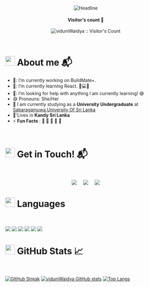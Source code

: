 <div align="center">
    <img src="https://readme-typing-svg.herokuapp.com?color=%236FDA44&size=32&center=true&vCenter=true&width=600&height=50&lines=Hi,+I'm+Viduni;Front-end+Developer;From+Sri+Lanka" alt="Headline" />
</div>

<h4 align="center">Visitor's count 👀</h4>
<p align="center"><img src="https://profile-counter.glitch.me/{viduniWaidya}/count.svg" alt="viduniWaidya :: Visitor's Count" /></p>
<br/>

<h1 align="left"><img src="https://media.giphy.com/media/ObNTw8Uzwy6KQ/giphy.gif" width="30px">&nbsp;About me 📬</h1>


- 🔭: I’m currently working on BuildMate+.
- 🌱: I’m currently learning React. 🧠💻🤖
- 🤔: I’m looking for help with anything I am currently learning! 😅
- 😄  Pronouns: She/Her
- 🏢 I am currently studying as a **University Undergraduate** at [Sabaragamuwa University Of Sri Lanka](https://www.sab.ac.lk/)
- 🏡'Lives in **Kandy Sri Lanka**
- ⚡ **Fun Facts** : 🍕 🏉 🏏 🎥 🚞

<br>

<h1 align="left"><img src="https://media.giphy.com/media/ObNTw8Uzwy6KQ/giphy.gif" width="30px">&nbsp;Get in Touch! 📬</h1>
<Br>
<p align="center">
<a href="https://www.linkedin.com/in/viduni-waidyaratne" target="blank"><img align="center" src="https://img.shields.io/badge/Viduni Waidyaratne-0077B5?style=for-the-badge&logo=linkedin&logoColor=white" /></a> &nbsp;&nbsp;&nbsp;  <a href="mailto:viduniwaidya2000@gmail.com" target="blank"><img align="center" src="https://img.shields.io/badge/viduniwaidya2000@gmail.com-D14836?style=for-the-badge&logo=gmail&logoColor=white" /></a>    &nbsp;&nbsp;&nbsp;       <a href="https://www.github.com/viduniWaidya" target="blank"><img align="center" src="https://img.shields.io/badge/viduniWaidya-100000?style=for-the-badge&logo=github&logoColor=white" /></a>
</p>

<h1 align="left"><img src="https://media.giphy.com/media/ObNTw8Uzwy6KQ/giphy.gif" width="30px">&nbsp;Languages </h1> <br><br>
<span> 
  <img src="https://img.shields.io/badge/HTML5-E34F26?style=for-the-badge&logo=html5&logoColor=white">
  <img src="https://img.shields.io/badge/CSS3-1572B6?style=for-the-badge&logo=css3&logoColor=white">
  <img src="https://img.shields.io/badge/JavaScript-F7DF1E?style=for-the-badge&logo=javascript&logoColor=black">
  <img src="https://img.shields.io/badge/Java-ED8B00?style=for-the-badge&logo=java&logoColor=white">
  <img src="https://img.shields.io/badge/C-00599C?style=for-the-badge&logo=c&logoColor=white">
  <img src="https://img.shields.io/badge/PHP-777BB4?style=for-the-badge&logo=php&logoColor=white">
</span>


<h1 align="left"><img src="https://media.giphy.com/media/ObNTw8Uzwy6KQ/giphy.gif" width="30px">&nbsp;GitHub Stats 📈 </h1>

<br>

[![GitHub Streak](https://github-readme-streak-stats.herokuapp.com?user=viduniWaidya&theme=algolia&date_format=M%20j%5B%2C%20Y%5D)](https://git.io/streak-stats) [![viduniWaidya GitHub stats](https://github-readme-stats.vercel.app/api?username=viduniWaidya&theme=algolia)](https://github.com/viduniWaidya/github-readme-stats) [![Top Langs](https://github-readme-stats.vercel.app/api/top-langs/?username=viduniWaidya&theme=algolia)](https://github.com/viduniWaidya/github-readme-stats) 
<br>
